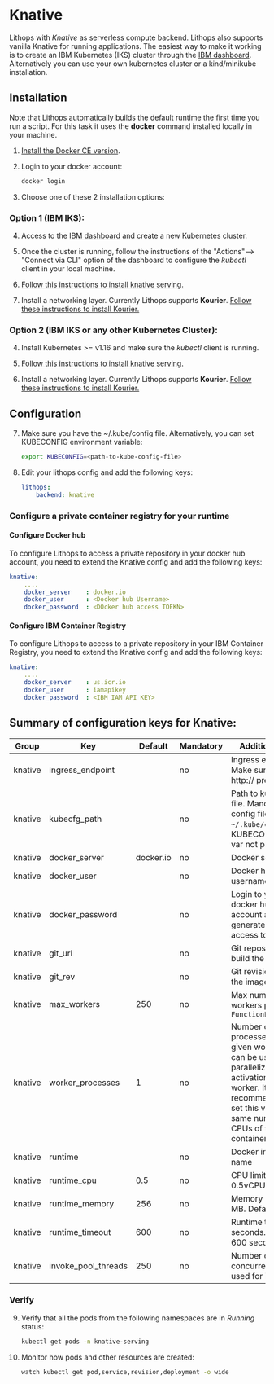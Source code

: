 # Knative

Lithops with *Knative* as serverless compute backend. Lithops also supports vanilla Knative for running applications. The easiest way to make it working is to create an IBM Kubernetes (IKS) cluster through the [IBM dashboard](https://cloud.ibm.com/kubernetes/landing). Alternatively you can use your own kubernetes cluster or a kind/minikube installation.

## Installation

Note that Lithops automatically builds the default runtime the first time you run a script. For this task it uses the **docker** command installed locally in your machine.

1. [Install the Docker CE version](https://docs.docker.com/get-docker/).

2. Login to your docker account:
   ```bash
   docker login
   ```

3. Choose one of these 2 installation options:

### Option 1 (IBM IKS):

4. Access to the [IBM dashboard](https://cloud.ibm.com/kubernetes/landing) and create a new Kubernetes cluster.

5. Once the cluster is running, follow the instructions of the "Actions"--> "Connect via CLI" option of the dashboard to configure the *kubectl* client in your local machine. 

6. [Follow this instructions to install knative serving.](https://knative.dev/docs/install/yaml-install/serving/install-serving-with-yaml/)

7. Install a networking layer. Currently Lithops supports **Kourier**. [Follow these instructions to install Kourier.](https://knative.dev/docs/install/yaml-install/serving/install-serving-with-yaml/#install-a-networking-layer)


### Option 2 (IBM IKS or any other Kubernetes Cluster):

4. Install Kubernetes >= v1.16 and make sure the *kubectl* client is running.

6. [Follow this instructions to install knative serving.](https://knative.dev/docs/install/yaml-install/serving/install-serving-with-yaml/)

7. Install a networking layer. Currently Lithops supports **Kourier**. [Follow these instructions to install Kourier.](https://knative.dev/docs/install/yaml-install/serving/install-serving-with-yaml/#install-a-networking-layer)


## Configuration

7. Make sure you have the ~/.kube/config file. Alternatively, you can set KUBECONFIG environment variable:
   ```bash
   export KUBECONFIG=<path-to-kube-config-file>
   ```

8. Edit your lithops config and add the following keys:
    ```yaml
    lithops:
        backend: knative
    ```

### Configure a private container registry for your runtime

#### Configure Docker hub
To configure Lithops to access a private repository in your docker hub account, you need to extend the Knative config and add the following keys:

```yaml
knative:
    ....
    docker_server    : docker.io
    docker_user      : <Docker hub Username>
    docker_password  : <DOcker hub access TOEKN>
```

#### Configure IBM Container Registry
To configure Lithops to access to a private repository in your IBM Container Registry, you need to extend the Knative config and add the following keys:

```yaml
knative:
    ....
    docker_server    : us.icr.io
    docker_user      : iamapikey
    docker_password  : <IBM IAM API KEY>
```

## Summary of configuration keys for Knative:

|Group|Key|Default|Mandatory|Additional info|
|---|---|---|---|---|
|knative | ingress_endpoint | |no | Ingress endpoint. Make sure to use http:// prefix |
|knative | kubecfg_path | |no | Path to kubecfg file. Mandatory if config file not in `~/.kube/config` or KUBECONFIG env var not present|
|knative | docker_server | docker.io |no | Docker server URL |
|knative | docker_user | |no | Docker hub username |
|knative | docker_password | |no | Login to your docker hub account and generate a new access token [here](https://hub.docker.com/settings/security)|
|knative | git_url | |no | Git repository to build the image |
|knative | git_rev | |no | Git revision to build the image |
|knative | max_workers | 250 | no | Max number of workers per `FunctionExecutor()`|
|knative | worker_processes | 1 | no | Number of Lithops processes within a given worker. This can be used to parallelize function activations within a worker. It is recommendable to set this value to the same number of CPUs of the container. |
|knative | runtime |  |no | Docker image name|
|knative | runtime_cpu | 0.5 |no | CPU limit. Default 0.5vCPU |
|knative | runtime_memory | 256 |no | Memory limit in MB. Default 256Mi |
|knative | runtime_timeout | 600 |no | Runtime timeout in seconds. Default 600 seconds |
|knative | invoke_pool_threads | 250 |no | Number of concurrent threads used for invocation |


### Verify

9. Verify that all the pods from the following namespaces are in *Running* status: 
    ```bash
    kubectl get pods -n knative-serving
    ```

10. Monitor how pods and other resources are created:
    ```bash
    watch kubectl get pod,service,revision,deployment -o wide
    ```
